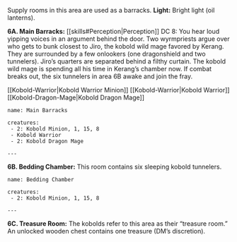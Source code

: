 Supply rooms in this area are used as a barracks. 
**Light:** Bright light (oil lanterns). 

**6A. Main Barracks:** [[skills#Perception|Perception]] DC 8: You hear loud yipping voices in an argument behind the door. Two wyrmpriests argue over who gets to bunk closest to Jiro, the kobold wild mage favored by Kerang. They are surrounded by a few onlookers (one dragonshield and two tunnelers). Jiro’s quarters are separated behind a filthy curtain. The kobold wild mage is spending all his time in Kerang’s chamber now. If combat breaks out, the six tunnelers in area 6B awake and join the fray. 

[[Kobold-Warrior|Kobold Warrior Minion]]
[[Kobold-Warrior|Kobold Warrior]]
[[Kobold-Dragon-Mage|Kobold Dragon Mage]]

```encounter
name: Main Barracks

creatures:
 - 2: Kobold Minion, 1, 15, 8
 - Kobold Warrior
 - 2: Kobold Dragon Mage

---
```

**6B. Bedding Chamber:** This room contains six sleeping kobold tunnelers. 

```encounter
name: Bedding Chamber

creatures:
 - 2: Kobold Minion, 1, 15, 8

---
```

**6C. Treasure Room:** The kobolds refer to this area as their “treasure room.” An unlocked wooden chest contains one treasure (DM’s discretion).